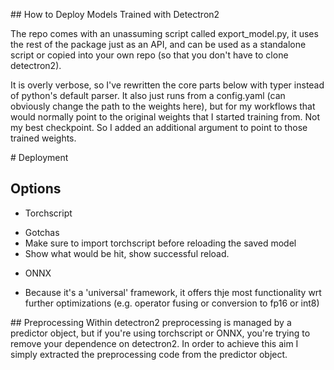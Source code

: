 ## How to Deploy Models Trained with Detectron2

The repo comes with an unassuming script called export_model.py, it uses the rest of the package just as an API, and can be used as a standalone script or copied into your own repo (so that you don't have to clone detectron2).

It is overly verbose, so I've rewritten the core parts below with typer instead of python's default parser. 
It also just runs from a config.yaml (can obviously change the path to the weights here), but for my workflows that would normally point to the original weights that I started training from. Not my best checkpoint.
So I added an additional argument to point to those trained weights.


# Deployment

## Options 

* Torchscript 
- Gotchas 
- Make sure to import torchscript before reloading the saved model 
- Show what would be hit, show successful reload. 

* ONNX 
- Because it's a 'universal' framework, it offers thje most functionality wrt further optimizations (e.g. operator fusing or conversion to fp16 or int8) 

## Preprocessing 
Within detectron2 preprocessing is managed by a predictor object, but if you're using torchscript or ONNX, you're trying to remove your 
dependence on detectron2. In order to achieve this aim I simply extracted the preprocessing code from the predictor object.